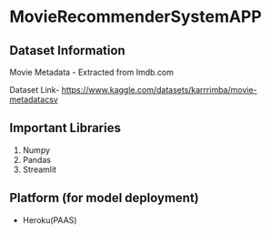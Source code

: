 # MovieRecommenderSystemAPP

## Dataset Information
Movie Metadata - Extracted from Imdb.com

Dataset Link- https://www.kaggle.com/datasets/karrrimba/movie-metadatacsv

## Important Libraries
1. Numpy
2. Pandas
3. Streamlit

## Platform (for model deployment)
* Heroku(PAAS)
